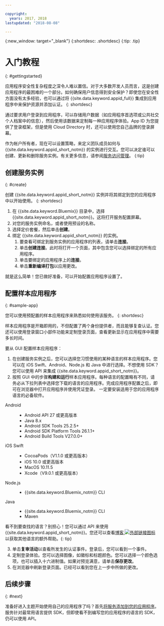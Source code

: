 ```yaml
---

copyright:
  years: 2017, 2018
lastupdated: "2018-08-08"

---
```


{:new_window: target="_blank"}
{:shortdesc: .shortdesc}
{:tip: .tip}

# 入门教程
{: #gettingstarted}

应用程序安全性复杂程度之深令人难以置信。对于大多数开发人员而言，这是创建应用程序的最困难的一个部分。如何确保用户信息得到安全保护？即使您在安全性方面没有太多经验，也可以通过将 {{site.data.keyword.appid_full}} 集成到应用程序中来保护资源并添加认证。
{: shortdesc}

通过要求用户登录到应用程序，可以存储用户数据（如应用程序首选项或公共社交个人档案中的信息），然后使用该数据来定制每一种应用程序体验。App ID 为您提供了登录框架，但是使用 Cloud Directory 时，还可以使用您自己品牌的登录屏幕。

作为帐户所有者，现在可以设置策略，来定义团队成员如何与 {{site.data.keyword.appid_short_notm}} 的实例进行交互。您可以决定谁可以创建、更新和删除服务实例。有关更多信息，请参阅[服务访问管理](/docs/services/appid/iam.html)。
{:tip}

## 创建服务实例
{: #create}

创建 {{site.data.keyword.appid_short_notm}} 实例并将其绑定到您的应用程序中以开始使用。
{: shortdesc}

1. 在 {{site.data.keyword.Bluemix}} 目录中，选择 {{site.data.keyword.appid_short_notm}}。这将打开服务配置屏幕。
2. 对您的服务实例命名，或者使用预设的名称。
3. 选择定价套餐，然后单击**创建**。
4. 绑定 {{site.data.keyword.appid_short_notm}} 的实例。
    1. 要查看可绑定到服务实例的应用程序的列表，请单击**连接**。
    2. 单击**创建连接**。此时将打开一个页面，其中包含您可以选择绑定的所有应用程序。
    3. 单击要绑定的应用程序上的**连接**。
    4. 单击**重新编译打包**以应用更改。

就是这么简单！您已做好准备，可以开始配置应用程序设置了。


## 配置样本应用程序
{: #sample-app}

您可以使用预配置的样本应用程序来熟悉如何使用该服务。
{: shortdesc}

样本应用程序是开箱即用的，不但配置了两个身份提供者，而且能够复查认证。您还可以使用登录窗口小部件功能来定制登录页面，查看更新显示在应用程序中需要多长时间。

要从 GUI 配置样本应用程序：

1. 在创建服务实例之后，您可以选择您习惯使用的某种语言的样本应用程序。您可以在 iOS Swift、Android、Node.js 和 Java 中进行选择。不想使用 SDK？您可以使用 API 来集成 {{site.data.keyword.appid_short_notm}}。
2. 按照 GUI 中的步骤**构建和运行**样本应用程序。每种语言的配置略有不同，请务必从下拉列表中选择您下载的语言的应用程序。完成应用程序配置之后，即可在浏览器中打开应用程序并使用凭证登录。
一定要安装适用于您的应用程序语言的必备软件。
  <dl>
    <dt> Android</dt>
      <dd><ul><li> Android API 27 或更高版本</li><li> Java 8.x </li><li> Android SDK Tools 25.2.5+ </li><li> Android SDK Platform Tools 26.1.1+ </li><li> Android Build Tools V27.0.0+</li></ul></dd>
    <dt> iOS Swift </dt>
      <dd><ul><li> CocoaPods（V1.1.0 或更高版本）</li><li> iOS 10.0 或更高版本</li><li> MacOS 10.11.5 </li><li> Xcode（V9.0.1 或更高版本）</li></ul></dd>
    <dt> Node.js</dt>
      <dd><ul><li> {{site.data.keyword.Bluemix_notm}} CLI</li></ul></dd>
    <dt> Java</dt>
      <dd><ul><li> {{site.data.keyword.Bluemix_notm}} CLI </li><li> Maven </li></ul></dd>
  </dl>

  看不到要查找的语言？别担心！您可以通过 API 来使用 {{site.data.keyword.appid_short_notm}}。您还可以查看<a href="https://www.ibm.com/blogs/bluemix/tag/app-id/" target="_blank">博客 <img src="../../icons/launch-glyph.svg" alt="外部链接图标"></a> 以获取其他语言的额外帮助。{: tip}

3. 单击**复审活动**以查看所发生的认证事件。登录后，您可以看到一个事件。
4. 定制登录体验。您可以选择图像，如徽标和标题颜色。您可以选择一个颜色选项，也可以插入十六进制值。如果对预览满意，请单击**保存更改**。
5. 在浏览器中刷新登录页面。已经可以看到您在上一步中所做的更改。

## 后续步骤
{: #next}

准备好进入主题开始使用自己的应用程序了吗？首先[将服务添加到您的应用程序](/docs/services/appid/install.md)。服务针对最常用语言提供 SDK，但即使看不到编写您的应用程序的语言的 SDK，仍可以使用 API。

</br>
</br>
